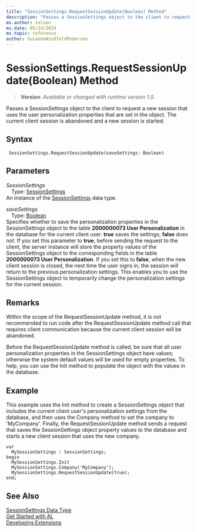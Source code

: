 ```yaml
---
title: "SessionSettings.RequestSessionUpdate(Boolean) Method"
description: "Passes a SessionSettings object to the client to request a new session that uses the user personalization properties that are set in the object."
ms.author: solsen
ms.date: 05/14/2024
ms.topic: reference
author: SusanneWindfeldPedersen
---
```

[//]: # (START>DO_NOT_EDIT)
[//]: # (IMPORTANT:Do not edit any of the content between here and the END>DO_NOT_EDIT.)
[//]: # (Any modifications should be made in the .xml files in the ModernDev repo.)
# SessionSettings.RequestSessionUpdate(Boolean) Method
> **Version**: _Available or changed with runtime version 1.0._

Passes a SessionSettings object to the client to request a new session that uses the user personalization properties that are set in the object. The current client session is abandoned and a new session is started.


## Syntax
```AL
 SessionSettings.RequestSessionUpdate(saveSettings: Boolean)
```
## Parameters
*SessionSettings*  
&emsp;Type: [SessionSettings](sessionsettings-data-type.md)  
An instance of the [SessionSettings](sessionsettings-data-type.md) data type.  

*saveSettings*  
&emsp;Type: [Boolean](../boolean/boolean-data-type.md)  
Specifies whether to save the personalization properties in the SessionSettings object to the table **2000000073 User Personalization** in the database for the current client user. **true** saves the settings; **false** does not.
If you set this parameter to **true**, before sending the request to the client, the server instance will store the property values of the SessionSettings object to the corresponding fields in the table **2000000073 User Personalization**.
If you set this to **false**, when the new client session is closed, the next time the user signs in, the session will return to the previous personalization settings. This enables you to use the SessionSettings object to temporarily change the personalization settings for the current session.  



[//]: # (IMPORTANT: END>DO_NOT_EDIT)

## Remarks  
Within the scope of the RequestSessionUpdate method, it is not recommended to run code after the RequestSessionUpdate method call that requires client communication because the current client session will be abandoned.

Before the RequestSessionUpdate method is called, be sure that all user personalization properties in the SessionSettings object have values; otherwise the system default values will be used for empty properties. To help, you can use the Init method to populate the object with the values in the database.

## Example  
This example uses the Init method to create a SessionSettings object that includes the current client user's personalization settings from the database, and then uses the Company method to set the company to 'MyCompany'. Finally, the RequestSessionUpdate method sends a request that saves the SessionSettings object property values to the database and starts a new client session that uses the new company.

```al
var
  MySessionSettings : SessionSettings;
begin
  MySessionSettings.Init
  MySessionSettings.Company('MyCompany');
  MySessionSettings.RequestSessionUpdate(true);
end;  
```  


## See Also
[SessionSettings Data Type](sessionsettings-data-type.md)  
[Get Started with AL](../../devenv-get-started.md)  
[Developing Extensions](../../devenv-dev-overview.md)
